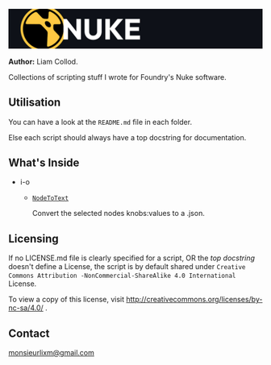 ![header](./img/header.jpg)

**Author:** Liam Collod.

Collections of scripting stuff I wrote for Foundry's Nuke software.


## Utilisation

You can have a look at the `README.md` file in each folder.

Else each script should always have a top docstring for documentation.


## What's Inside

- i-o
  
  - [`NodeToText`](./src/i-o/NodeToText) 
  
    Convert the selected nodes knobs:values to a .json.
     

## Licensing

If no LICENSE.md file is clearly specified for a script, OR the _top docstring_ 
doesn't define a License,
 the script is by default shared under `Creative Commons Attribution
 -NonCommercial-ShareAlike 4.0 International` License.

To view a copy of this license, visit http://creativecommons.org/licenses/by-nc-sa/4.0/ .


## Contact

monsieurlixm@gmail.com

